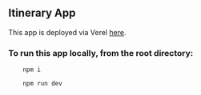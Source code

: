 ## Itinerary App

This app is deployed via Verel [here](https://evergreen-financing.vercel.app/).


### To run this app locally, from the root directory:
```
    npm i
```
``` 
    npm run dev
```
